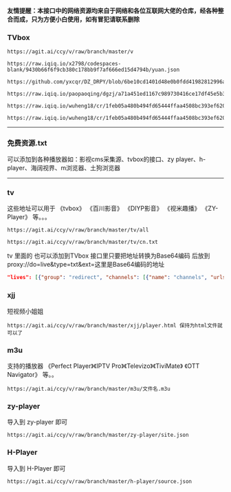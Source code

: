 #### 友情提醒：本接口中的网络资源均来自于网络和各位互联网大佬的仓库，经各种整合而成，只为方便小白使用，如有冒犯请联系删除
### TVbox 

```
https://agit.ai/ccy/v/raw/branch/master/v

https://raw.iqiq.io/x2798/codespaces-blank/9430b66f6f9cb380c178bb9f7af666ed15d4794b/yuan.json

https://github.com/yxcqr/DZ_DRPY/blob/6be10cd1401d48e0b0fdd41982812996a7062f2b/txt/json/E8plus.json

https://raw.iqiq.io/paopaoqing/dgzj/a71a451ed1167c989730416ce17df45e5b3361e7/ceshi.json

https://raw.iqiq.io/wuheng18/cr/1feb05a480b494fd65444ffaa4508bc393ef6200/s121/s121.json

https://raw.iqiq.io/wuheng18/cr/1feb05a480b494fd65444ffaa4508bc393ef6200/%E6%AC%A7%E6%AD%8C2/2

```
---

### 免费资源.txt 

可以添加到各种播放器如：影视cms采集源、tvbox的接口、zy player、h-player、海阔视界、m浏览器、土狗浏览器

---
### tv

这些地址可以用于 《tvbox》 《百川影音》 《DIYP影音》 《视米趣播》 《ZY-Player》 等。。。

```
https://agit.ai/ccy/v/raw/branch/master/tv/all 

https://agit.ai/ccy/v/raw/branch/master/tv/cn.txt

```

tv 里面的  也可以添加到TVbox 接口里只要把地址转换为Base64编码 后放到proxy://do=live&type=txt&ext=这里是Base64编码的地址

```JSON
"lives": [{"group": "redirect", "channels": [{"name": "channels", "urls": ["proxy://do=live&type=txt&ext=这里是Base64编码的地址"] } 
```
### xjj 

短视频小姐姐 
```
https://agit.ai/ccy/v/raw/branch/master/xjj/player.html 保持为html文件就可以了
```

### m3u 

支持的播放器 《Perfect Player》《IPTV Pro》《Televizo》《TiviMate》 《OTT Navigator》 等。。

```
https://agit.ai/ccy/v/raw/branch/master/m3u/文件名.m3u
```

### zy-player 

导入到 zy-player 即可
```
https://agit.ai/ccy/v/raw/branch/master/zy-player/site.json

```

### H-Player 

导入到 H-Player 即可
```
https://agit.ai/ccy/v/raw/branch/master/h-player/source.json

```




